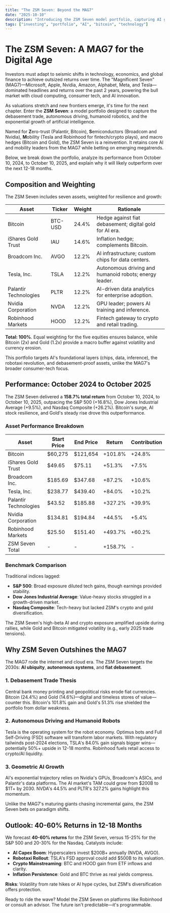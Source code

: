 ```yaml
---
title: "The ZSM Seven: Beyond the MAG7"
date: "2025-10-10"
description: "Introducing the ZSM Seven model portfolio, capturing AI growth, autonomous driving, humanoid robots, and the debasement trade."
tags: ["investing", "portfolio", "AI", "bitcoin", "technology"]
---
```


# The ZSM Seven: A MAG7 for the Digital Age

Investors must adapt to seismic shifts in technology, economics, and global finance to achieve outsized returns over time. The "Magnificent Seven" (MAG7)—Microsoft, Apple, Nvidia, Amazon, Alphabet, Meta, and Tesla—dominated headlines and returns over the past 2 years, powering the bull market with cloud computing, consumer tech, and AI innovation.

As valuations stretch and new frontiers emerge, it's time for the next chapter. Enter the **ZSM Seven**: a model portfolio designed to capture the debasement trade, autonomous driving, humanoid robotics, and the exponential growth of artificial intelligence.

Named for **Z**ero-trust (Palantir, Bitcoin), **S**emiconductors (Broadcom and Nvidia), **M**obility (Tesla and Robinhood for fintech/crypto plays), and macro hedges (Bitcoin and Gold), the ZSM Seven is a reinvention. It retains core AI and mobility leaders from the MAG7 while betting on emerging megatrends.

Below, we break down the portfolio, analyze its performance from October 10, 2024, to October 10, 2025, and explain why it will likely outperform over the next 12-18 months.

## Composition and Weighting

The ZSM Seven includes seven assets, weighted for resilience and growth:

| Asset                  | Ticker  | Weight | Rationale                                               |
|------------------------|---------|--------|---------------------------------------------------------|
| Bitcoin                | BTC-USD | 24.4%  | Hedge against fiat debasement; digital gold for AI era.  |
| iShares Gold Trust     | IAU     | 14.6%  | Inflation hedge; complements Bitcoin.                    |
| Broadcom Inc.          | AVGO    | 12.2%  | AI infrastructure; custom chips for data centers.        |
| Tesla, Inc.            | TSLA    | 12.2%  | Autonomous driving and humanoid robots; energy leader.   |
| Palantir Technologies  | PLTR    | 12.2%  | AI-driven data analytics for enterprise adoption.        |
| Nvidia Corporation     | NVDA    | 12.2%  | GPU leader; powers AI training and inference.            |
| Robinhood Markets      | HOOD    | 12.2%  | Fintech gateway to crypto and retail trading.            |

**Total: 100%**. Equal weighting for the five equities ensures balance, while Bitcoin (2x) and Gold (1.2x) provide a macro buffer against volatility and currency erosion.

This portfolio targets AI's foundational layers (chips, data, inference), the robotaxi revolution, and debasement-proof assets, unlike the MAG7's broader consumer-tech focus.

## Performance: October 2024 to October 2025

The ZSM Seven delivered a **158.7% total return** from October 10, 2024, to October 10, 2025, outpacing the S&P 500 (+16.8%), Dow Jones Industrial Average (+9.5%), and Nasdaq Composite (+26.2%). Bitcoin's surge, AI stock resilience, and Gold's steady rise drove this outperformance.

### Asset Performance Breakdown

| Asset                  | Start Price | End Price | Return   | Contribution |
|------------------------|-------------|-----------|----------|--------------|
| Bitcoin                | $60,275     | $121,654  | +101.8%  | +24.8%       |
| iShares Gold Trust     | $49.65      | $75.11    | +51.3%   | +7.5%        |
| Broadcom Inc.          | $185.69     | $347.68   | +87.2%   | +10.6%       |
| Tesla, Inc.            | $238.77     | $439.40   | +84.0%   | +10.2%       |
| Palantir Technologies  | $43.52      | $185.88   | +327.2%  | +39.9%       |
| Nvidia Corporation     | $134.81     | $194.84   | +44.5%   | +5.4%        |
| Robinhood Markets      | $25.50      | $151.40   | +493.7%  | +60.2%       |
| ZSM Seven Total        | -           | -         | +158.7%  | -            |

### Benchmark Comparison

Traditional indices lagged:

- **S&P 500**: Broad exposure diluted tech gains, though earnings provided stability.
- **Dow Jones Industrial Average**: Value-heavy stocks struggled in a growth-driven market.
- **Nasdaq Composite**: Tech-heavy but lacked ZSM's crypto and gold diversification.

The ZSM Seven's high-beta AI and crypto exposure amplified upside during rallies, while Gold and Bitcoin mitigated volatility (e.g., early 2025 trade tensions).

## Why ZSM Seven Outshines the MAG7

The MAG7 rode the internet and cloud era. The ZSM Seven targets the 2030s: **AI ubiquity**, **autonomous systems**, and **fiat debasement**.

### 1. Debasement Trade Thesis

Central bank money printing and geopolitical risks erode fiat currencies. Bitcoin (24.4%) and Gold (14.6%)—digital and timeless stores of value—counter this. Bitcoin's 101.8% gain and Gold's 51.3% rise shielded the portfolio from dollar weakness.

### 2. Autonomous Driving and Humanoid Robots

Tesla is the operating system for the robot economy. Optimus bots and Full Self-Driving (FSD) software will transform labor markets. With regulatory tailwinds post-2024 elections, TSLA's 84.0% gain signals bigger wins—potentially 50%+ upside in 12-18 months. Robinhood fuels retail access to crypto/AI liquidity.

### 3. Geometric AI Growth

AI's exponential trajectory relies on Nvidia's GPUs, Broadcom's ASICs, and Palantir's data platforms. The AI market's TAM could grow from $200B to $1T+ by 2030. NVDA's 44.5% and PLTR's 327.2% gains highlight this momentum.

Unlike the MAG7's maturing giants chasing incremental gains, the ZSM Seven bets on paradigm shifts.

## Outlook: 40-60% Returns in 12-18 Months

We forecast **40-60% returns** for the ZSM Seven, versus 15-25% for the S&P 500 and 20-30% for the Nasdaq. Catalysts include:

- **AI Capex Boom**: Hyperscalers invest $200B+ annually (NVDA, AVGO).
- **Robotaxi Rollout**: TSLA's FSD approval could add $500B to its valuation.
- **Crypto Mainstreaming**: BTC and HOOD gain from ETF inflows and clarity.
- **Inflation Persistence**: Gold and BTC thrive as real yields compress.

**Risks**: Volatility from rate hikes or AI hype cycles, but ZSM's diversification offers protection.

Ready to ride the wave? Model the ZSM Seven on platforms like Robinhood or consult an advisor. The future isn't predictable—it's programmable.